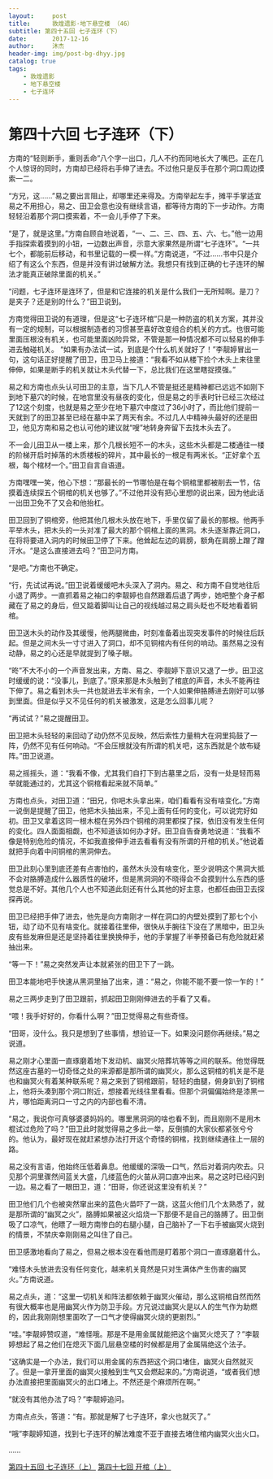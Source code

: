 ```yaml
---
layout:     post
title:      敦煌遗影·地下悬空楼 （46）
subtitle: 第四十五回 七子连环（下）
date:       2017-12-16
author:     沐杰
header-img: img/post-bg-dhyy.jpg
catalog: true
tags:
    - 敦煌遗影
    - 地下悬空楼
    - 七子连环
---
```

# 第四十六回 七子连环（下）

方南的“轻则断手，重则丢命”八个字一出口，几人不约而同地长大了嘴巴。正在几个人惊讶的同时，方南却已经将右手伸了进去。不过他只是反手在那个洞口周边摸索一二。

“方兄，这……”易之要出言阻止，却哪里还来得及。方南举起左手，摊平手掌适宜易之不用担心，易之、田卫会意也没有继续言语，都等待方南的下一步动作。方南轻轻沿着那个洞口摸索着，不一会儿手停了下来。

“是了，就是这里。”方南自顾自地说着，“一、二、三、四、五、六、七。”他一边用手指探索着摸到的小钮，一边数出声音，示意大家果然是所谓“七子连环”。“一共七个，都能前后移动，和书里记载的一模一样。”方南说道，“不过……书中只是介绍了有这么个东西，但是并没有讲过破解方法。我想只有找到正确的七子连环的解法才能真正破除里面的机关。”

“问题，七子连环是连环了，但是和它连接的机关是什么我们一无所知啊。是刀？是夹子？还是别的什么？”田卫说到。

方南觉得田卫说的有道理，但是这“七子连环棺”只是一种防盗的机关方案，其并没有一定的规制，可以根据制造者的习惯甚至喜好改变组合的机关的方式。也很可能里面压根没有机关，也可能里面凶险异常，不管是那一种情况都不可以轻易的伸手进去触碰机关。
“如果有办法试一试，到底是个什么机关就好了！”李靓婷冒出一句，这句话正好提醒了田卫，田卫马上接道：“我看不如从楼下捡个木头上来往里伸伸，如果是断手的机关就让木头代替一下，总比我们在这里瞎捉摸强。”

易之和方南也点头认可田卫的主意，当下几人不管是挺还是精神都已远远不如刚下到地下墓穴的时候，在地宫里没有昼夜的变化，但是易之的手表时针已经三次经过了12这个刻度，也就是易之至少在地下墓穴中度过了36小时了，而比他们提前一天就到了的田卫甚至已经在墓中呆了两天有余。不过几人中精神头最好的还是田卫，他见方南和易之也认可他的建议就“嗖”地转身奔留下去找木头去了。

不一会儿田卫从一楼上来，那个几根长短不一的木头，这些木头都是二楼通往一楼的阶梯开启时掉落的木质楼板的碎片，其中最长的一根足有两米长。“正好拿个五根，每个棺材一个。”田卫自言自语道。

方南嘿嘿一笑，他心下想：“那最长的一节哪怕是在每个铜棺里都被削去一节，估摸着连续探五个铜棺的机关也够了。”不过他并没有把心里想的说出来，因为他此话一出田卫免不了又会和他抬杠。

田卫回到了铜棺旁，他把其他几根木头放在地下，手里仅留了最长的那根。他两手平举木头，把木头的一头对准了最大的那个铜棺上面的黑洞。木头逐渐靠近洞口，在将将要进入洞内的时候田卫停了下来。他耸起左边的肩膀，额角在肩膀上蹭了蹭汗水。“是这么直接进去吗？”田卫问方南。

“是吧。”方南也不确定。

“行，先试试再说。”田卫说着缓缓吧木头深入了洞内。易之、和方南不自觉地往后小退了两步。一直抓着易之袖口的李靓婷也自然跟着后退了两步，她吧整个身子都藏在了易之的身后，但又踮着脚叫让自己的视线越过易之肩头眨也不眨地看着铜棺。

田卫送木头的动作及其缓慢，他两腿微曲，时刻准备着出现突发事件的时候往后跃起。但是之间木头一寸寸进入了洞口，却不见铜棺内有任何的响动。虽然易之没有动静，易之的心还是早就提到了嗓子眼。

“昸”不大不小的一个声音发出来，方南、易之、李靓婷下意识又退了一步。田卫这时缓缓的说：“没事儿，到底了。”原来那是木头触到了棺底的声音，木头不能再往下伸了。易之看到木头一共也就进去半米有余，一个人如果伸胳膊进去刚好可以够到里面。但是似乎又不见任何的机关被激发，这是怎么回事儿呢？

“再试试？”易之提醒田卫。

田卫把木头轻轻的来回动了动仍然不见反映，然后索性力量稍大在洞里捣鼓了一阵，仍然不见有任何响动。“不会压根就没有所谓的机关吧，这东西就是个故布疑阵。”田卫说道。

易之摇摇头，道：“我看不像，尤其我们自打下到古墓里之后，没有一处是轻而易举就能通过的，尤其这个铜棺看起来就不简单。”

方南也点头，对田卫道：“田兄，你吧木头拿出来，咱们看看有没有啥变化。”方南一说倒是提醒了田卫，他把木头抽出来，不见上面有任何的变化，可以说完好如初。田卫又拿着这同一根木棍在另外四个铜棺的洞里都探了探，依旧没有发生任何的变化。四人面面相觑，也不知道该如何办才好。田卫自告奋勇地说道：“我看不像是特别危险的情况，不如我直接伸手进去看看有没有所谓的开棺的机关。”他说着就把手向着中间铜棺的黑洞伸去。

田卫此刻心里到底还差有点害怕的，虽然木头没有啥变化，至少说明这个黑洞大抵不会对胳膊造成什么器质性的破坏，但是黑洞洞的不晓得会不会摸到什么东西的感觉总是不好。其他几个人也不知道此刻还有什么其他的好主意，也都任由田卫去探探再说。

田卫已经把手伸了进去，他先是向方南刚才一样在洞口的内壁处摸到了那七个小钮，动了动不见有啥变化。就接着往里伸，很快从手腕往下没在了黑暗中，田卫头皮有些发麻但是还是坚持着往里换换伸手，他的手掌握了半拳预备已有危险就赶紧抽出来。

“等一下！”易之突然发声让本就紧张的田卫下了一跳。

田卫本能地吧手快速从黑洞里抽了出来，道：“易之，你能不能不要一惊一乍的！”

易之三两步走到了田卫跟前，抓起田卫刚刚伸进去的手看了又看。

“喂！我手好好的，你看什么啊？”田卫觉得易之有些奇怪。

“田哥，没什么。我只是想到了些事情，想验证一下。如果没问题你再继续。”易之说道。

易之刚才心里面一直琢磨着地下发动机、幽冥火陪葬坑等等之间的联系。他觉得既然这座古墓的一切奇怪之处的来源都是那所谓的幽冥火，那么这铜棺的机关是不是也和幽冥火有着某种联系呢？易之来到了铜棺跟前，轻轻的曲腿，俯身趴到了铜棺上，他将头凑到那个洞口附近，想接着光线往里看看。但那个洞偏偏始终是漆黑一片，哪怕距离洞口一寸之内的内部也看不清。

“易之，我说你可真够婆婆妈妈的。哪里黑洞洞的啥也看不到，而且刚刚不是用木棍试过危险了吗？”田卫此时就觉得易之多此一举，反倒搞的大家伙都紧张兮兮的。他认为，最好现在就赶紧想办法打开这个奇怪的铜棺，找到继续通往上一层的路。

易之没有言语，他始终压低着鼻息。他缓缓的深吸一口气，然后对着洞内吹去。只见那个洞里骤然间蓝关大盛，几缕蓝色的火苗从洞口直冲出来。易之这时已经闪到一边。易之看了一眼田卫，道：“田哥，你还说这里没有机关？”

田卫他们几个也被突然窜出来的蓝色火苗吓了一跳，这蓝火他们几个太熟悉了，就是那所谓的“幽冥之火”，胳膊如果被这火焰烧一下那便不是自己的胳膊了。田卫倒吸了口凉气，他瞟了一眼方南惨白的右腿小腿，自己脑补了一下右手被幽冥火烧到的情景，不禁庆幸刚刚易之叫住了自己。

田卫感激地看向了易之，但易之根本没在看他而是盯着那个洞口一直琢磨着什么。

“难怪木头放进去没有任何变化，越来机关竟然是只对生满体产生伤害的幽冥火。”方南说道。

易之点头，道：“这里一切机关和阵法都依赖于幽冥火催动，那么这铜棺自然而然有很大概率也是用幽冥火作为防卫手段。方兄说过幽冥火是以人的生气作为助燃的，因此我刚刚想里面吹了一口气才使得幽冥火烧的更剧烈。”

“哇。”李靓婷赞叹道，“难怪哦。那是不是用金属就能把这个幽冥火熄灭了？”李靓婷想起了易之他们在熄灭下面几层悬空楼的时候都是用了金属隔绝这个法子。

“这确实是一个办法，我们可以用金属的东西把这个洞口堵住，幽冥火自然就灭了。但是一拿开里面的幽冥火接触到生气又会燃起来的。”方南说道，“或者我们想办法直接把里面幽冥火的出口堵上。不然还是个麻烦所在啊。”

“就没有其他办法了吗？”李靓婷追问。

方南点点头，答道：“有。那就是解了七子连环，拿火也就灭了。”

“哦”李靓婷知道，找到七子连环的解法难度不亚于直接去堵住棺内幽冥火出火口。

……

[第四十五回 七子连环（上）](http://www.jianshu.com/p/19bc3c2441cc)
[第四十七回 开棺（上）](http://www.jianshu.com/p/265aea98d754)
